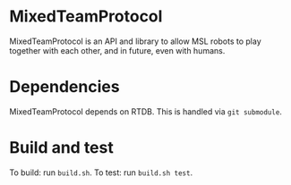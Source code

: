 # MixedTeamProtocol
MixedTeamProtocol is an API and library to allow MSL robots to play
together with each other, and in future, even with humans.

# Dependencies
MixedTeamProtocol depends on RTDB. This is handled via `git submodule`.

# Build and test
To build: run `build.sh`.
To test: run `build.sh test`.



